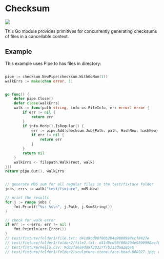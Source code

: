 # Checksum  

[![](https://godoc.org/github.com/srerickson/checksum?status.svg)](https://godoc.org/github.com/srerickson/checksum)

This Go module provides primitives for concurrently generating checksums of files in a cancellable context.

## Example

This example uses Pipe to has files in directory:

```go

pipe := checksum.NewPipe(checksum.WithGoNum(1))
walkErrs := make(chan error, 1)


go func() {
    defer pipe.Close()
    defer close(walkErrs)
    walk := func(path string, info os.FileInfo, err error) error {
        if err != nil {
            return err
        }
        if info.Mode().IsRegular() {
            err := pipe.Add(checksum.Job{Path: path, HashNew: hashNew})
            if err != nil {
                return err
            }
        }
        return nil
    }
    walkErrs <- filepath.Walk(root, walk)
}()
return pipe.Out(), walkErrs


// generate MD5 sum for all regular files in the test/fixture folder
jobs, errs := walk("test/fixture", md5.New)

// print the results
for j := range jobs {
    fmt.Printf("%s: %s\n", j.Path, j.SumString())
}

// check for walk error
if err := <-errs; err != nil {
    fmt.Println(err.Error())
}
// test/fixture/folder1/file.txt: d41d8cd98f00b204e9800998ecf8427e
// test/fixture/folder1/folder2/file2.txt: d41d8cd98f00b204e9800998ecf8427e
// test/fixture/hello.csv: 9d02fa6e9dd9f38327f7b213daa28be6
// test/fixture/folder1/folder2/sculpture-stone-face-head-888027.jpg: e8c078f0e4ad79b16fcb618a3790c2df

```